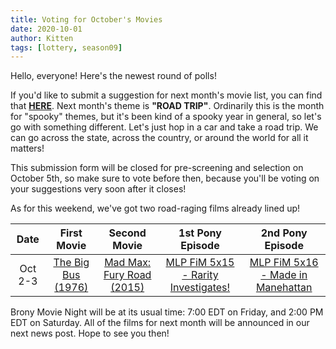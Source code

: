 ```yaml
---
title: Voting for October's Movies
date: 2020-10-01
author: Kitten
tags: [lottery, season09]
---
```


Hello, everyone!  Here's the newest round of polls!

If you'd like to submit a suggestion for next month's movie list, you can find that **[HERE][lotto]**. Next month's theme is **"ROAD TRIP"**.  Ordinarily this is the month for "spooky" themes, but it's been kind of a spooky year in general, so let's go with something different.  Let's just hop in a car and take a road trip.  We can go across the state, across the country, or around the world for all it matters!

This submission form will be closed for pre-screening and selection on October 5th, so make sure to vote before then, because you'll be voting on your suggestions very soon after it closes!

As for this weekend, we've got two road-raging films already lined up!

| Date | First Movie | Second Movie | 1st Pony Episode | 2nd Pony Episode |
| :----------: | :---------------: | :---------------: | :---------------: | :---------------: | 
| Oct 2-3 | [The Big Bus (1976)][m1] | [Mad Max: Fury Road (2015)][m2] | [MLP FiM 5x15 - Rarity Investigates!][p1] | [MLP FiM 5x16 - Made in Manehattan][p2] |

Brony Movie Night will be at its usual time: 7:00 EDT on Friday, and 2:00 PM EDT on Saturday.  All of the films for next month will be announced in our next news post.  Hope to see you then!

[lotto]: https://docs.google.com/forms/d/e/1FAIpQLSfk4xL6eEceL4lSYNtbz0-IPzsrTCtddf1EGLL2Pv4I8t0Otg/viewform
[m1]: https://www.imdb.com/title/tt0074205/
[m2]: https://www.imdb.com/title/tt1392190/
[p1]: https://www.imdb.com/title/tt4534310/
[p2]: https://www.imdb.com/title/tt4509266/
